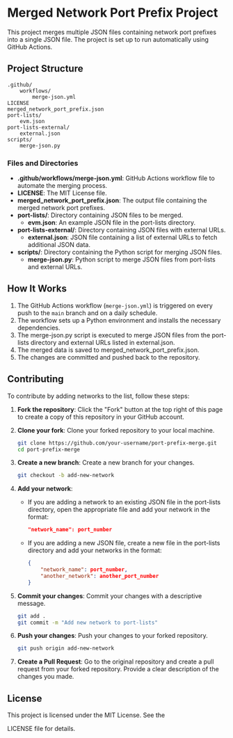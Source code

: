 # Merged Network Port Prefix Project

This project merges multiple JSON files containing network port prefixes into a single JSON file. The project is set up to run automatically using GitHub Actions.

## Project Structure

```
.github/
    workflows/
        merge-json.yml
LICENSE
merged_network_port_prefix.json
port-lists/
    evm.json
port-lists-external/
    external.json
scripts/
    merge-json.py
```

### Files and Directories

- **.github/workflows/merge-json.yml**: GitHub Actions workflow file to automate the merging process.
- **LICENSE**: The MIT License file.
- **merged_network_port_prefix.json**: The output file containing the merged network port prefixes.
- **port-lists/**: Directory containing JSON files to be merged.
  - **evm.json**: An example JSON file in the port-lists directory.
- **port-lists-external/**: Directory containing JSON files with external URLs.
  - **external.json**: JSON file containing a list of external URLs to fetch additional JSON data.
- **scripts/**: Directory containing the Python script for merging JSON files.
  - **merge-json.py**: Python script to merge JSON files from port-lists and external URLs.

## How It Works

1. The GitHub Actions workflow (`merge-json.yml`) is triggered on every push to the `main` branch and on a daily schedule.
2. The workflow sets up a Python environment and installs the necessary dependencies.
3. The merge-json.py script is executed to merge JSON files from the port-lists directory and external URLs listed in external.json.
4. The merged data is saved to merged_network_port_prefix.json.
5. The changes are committed and pushed back to the repository.

## Contributing

To contribute by adding networks to the list, follow these steps:

1. **Fork the repository**: Click the "Fork" button at the top right of this page to create a copy of this repository in your GitHub account.

2. **Clone your fork**: Clone your forked repository to your local machine.
    ```sh
    git clone https://github.com/your-username/port-prefix-merge.git
    cd port-prefix-merge
    ```

3. **Create a new branch**: Create a new branch for your changes.
    ```sh
    git checkout -b add-new-network
    ```

4. **Add your network**:
    - If you are adding a network to an existing JSON file in the port-lists directory, open the appropriate file and add your network in the format:
        ```json
        "network_name": port_number
        ```
    - If you are adding a new JSON file, create a new file in the port-lists directory and add your networks in the format:
        ```json
        {
            "network_name": port_number,
            "another_network": another_port_number
        }
        ```

5. **Commit your changes**: Commit your changes with a descriptive message.
    ```sh
    git add .
    git commit -m "Add new network to port-lists"
    ```

6. **Push your changes**: Push your changes to your forked repository.
    ```sh
    git push origin add-new-network
    ```

7. **Create a Pull Request**: Go to the original repository and create a pull request from your forked repository. Provide a clear description of the changes you made.

## License

This project is licensed under the MIT License. See the 

LICENSE file for details.